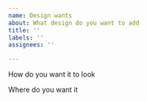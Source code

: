 ```yaml
---
name: Design wants
about: What design do you want to add
title: ''
labels: ''
assignees: ''

---
```


How do you want it to look

Where do you want it
